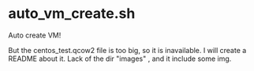 # auto_vm_create.sh
Auto create VM!

But the centos_test.qcow2 file is too big, so it is inavailable.
I will create a README about it.
Lack of the dir "images" , and it include some img.
